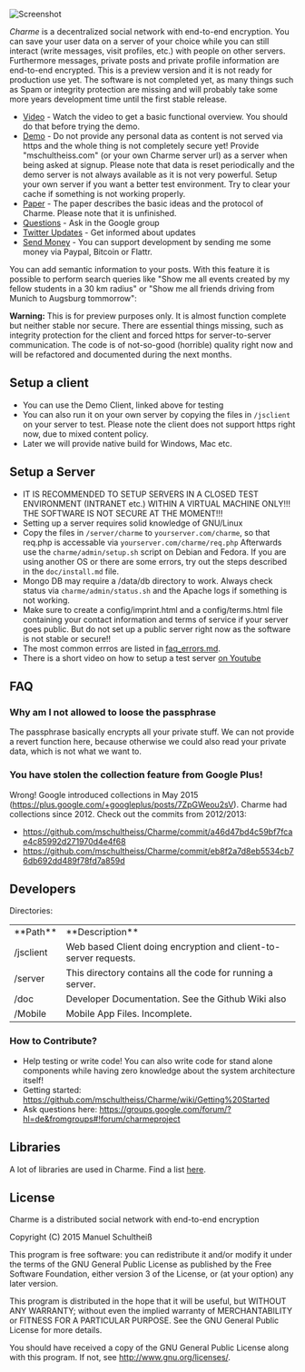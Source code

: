 ![Screenshot](https://raw.githubusercontent.com/mschultheiss/Charme/master/demo/vid.gif "Screenshot")

*﻿Charme* is a decentralized social network with end-to-end encryption. You can save your user data on a server of your choice while you can still interact (write messages, visit profiles, etc.) with people on other servers. Furthermore messages, private posts and private profile information are end-to-end encrypted. This is a preview version and it is not ready for production use yet.
The software is not completed yet, as many things such as Spam or integrity protection are missing and will probably take some more years development time until the first stable release. 

- [Video](https://www.youtube.com/watch?v=FwAmeVs_fJc&feature=youtu.be) - Watch the video to get a basic functional overview. You should do that before trying the demo.
- [Demo](http://mschultheiss.github.io/Charme/client/v1)  - Do not provide any personal data as content is not served via https and the whole thing is not completely secure yet! Provide "mschultheiss.com" (or your own Charme server url) as a server when being asked at signup. Please note that data is reset periodically and the demo server is not always available as it is not very powerful. Setup your own server if you want a better test environment. Try to clear your cache if something is not working properly.
- [Paper](https://rawgit.com/mschultheiss/Charme/master/doc/tex/main.pdf) - The paper describes the basic ideas and the protocol of Charme. Please note that it is unfinished.
- [Questions](https://groups.google.com/forum/?hl=de&fromgroups#!forum/charmeproject) - Ask in the Google group
- [Twitter Updates](https://twitter.com/m_schultheiss) - Get informed about updates
- [Send Money](http://mschultheiss.github.io/Charme/support.html) - You can support development by sending me some money via Paypal, Bitcoin or Flattr.


You can add semantic information to your posts. With this feature it is possible to perform search queries like "Show me all events created by my fellow students in a 30 km radius" or "Show me all friends driving from Munich to Augsburg tommorrow":

**Warning:** This is for preview purposes only. It is almost function complete but neither stable nor secure.
There are essential things missing, such as integrity protection for the client and forced https for server-to-server communication.
The code is of not-so-good (horrible) quality right now and will be refactored and documented during the next months.


## Setup a client
  * You can use the Demo Client, linked above for testing
  * You can also run it on your own server by copying the files in `/jsclient` on your server to test. Please note the client does not support https right now, due to mixed content policy.
  * Later we will provide native build for Windows, Mac etc.

## Setup a Server
 * IT IS RECOMMENDED TO SETUP SERVERS IN A CLOSED TEST ENVIRONMENT (INTRANET etc.) WITHIN A VIRTUAL MACHINE ONLY!!! THE SOFTWARE IS NOT SECURE AT THE MOMENT!!!
 * Setting up a server requires solid knowledge of GNU/Linux
 * Copy the files in `/server/charme` to `yourserver.com/charme`, so that req.php is accessable via `yourserver.com/charme/req.php`
 Afterwards use the `charme/admin/setup.sh` script on Debian and Fedora. If you are using another OS or there are some errors, try out the steps described in the `doc/install.md` file.
 * Mongo DB may require a /data/db directory to work. Always check status via `charme/admin/status.sh` and the Apache logs if something is not working.
 * Make sure to create a config/imprint.html and a config/terms.html file containing your contact information and terms of service if your server goes public. But do not set up a public server right now as the software is not stable or secure!!
 * The most common errros are listed in <a href="/doc/faq_errors.md">faq_errors.md</a>.
 * There is a short video on how to setup a test server [on Youtube](https://www.youtube.com/watch?v=UD0n1dnh57k)



## FAQ

### Why am I not allowed to loose the passphrase
The passphrase basically encrypts all your private stuff. We can not provide a revert function here, because otherwise we could also read your private data, which is not what we want to.

### You have stolen the collection feature from Google Plus!
Wrong! Google introduced collections in May 2015 (https://plus.google.com/+googleplus/posts/7ZpGWeou2sV).
Charme had collections since 2012. Check out the commits from 2012/2013:
* https://github.com/mschultheiss/Charme/commit/a46d47bd4c59bf7fcae4c85992d271970d4e4f68
* https://github.com/mschultheiss/Charme/commit/eb8f2a7d8eb5534cb76db692dd489f78fd7a859d





## Developers
Directories:

<table>
  <tr>
  <td>**Path**</td>
  <td>**Description**</td>
  </tr>
  <tr>
    <td>/jsclient</td>
    <td>Web based Client doing encryption and client-to-server requests.</td>
  </tr>
  <tr>
    <td>/server</td>
    <td>This directory contains all the code for running a server.</td>
  </tr>
  <tr>
    <td>/doc</td>
    <td>Developer Documentation. See the Github Wiki also</td>
  </tr>
  <tr>
    <td>/Mobile</td>
    <td>Mobile App Files. Incomplete.</td>
  </tr>
</table>



### How to Contribute?

* Help testing or write code! You can also write code for stand alone components while having zero knowledge about the system architecture itself!
* Getting started: https://github.com/mschultheiss/Charme/wiki/Getting%20Started
* Ask questions here: https://groups.google.com/forum/?hl=de&fromgroups#!forum/charmeproject




## Libraries
 A lot of libraries are used in Charme. Find a list <a href="/doc/libraries.md">here</a>.


## License
Charme is a distributed social network with end-to-end encryption

Copyright (C) 2015 Manuel Schultheiß

This program is free software: you can redistribute it and/or modify
it under the terms of the GNU General Public License as published by
the Free Software Foundation, either version 3 of the License, or
(at your option) any later version.

This program is distributed in the hope that it will be useful,
but WITHOUT ANY WARRANTY; without even the implied warranty of
MERCHANTABILITY or FITNESS FOR A PARTICULAR PURPOSE.  See the
GNU General Public License for more details.

You should have received a copy of the GNU General Public License
along with this program.  If not, see <http://www.gnu.org/licenses/>.
